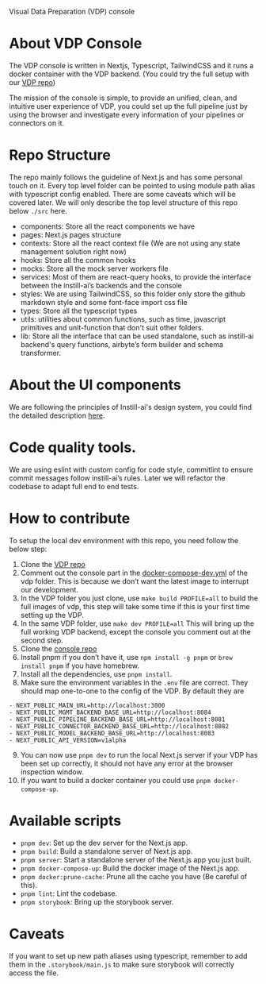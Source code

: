 Visual Data Preparation (VDP) console

# About VDP Console

The VDP console is written in Nextjs, Typescript, TailwindCSS and it runs a docker container with the VDP backend. (You could try the full setup with our [VDP repo](https://github.com/instill-ai/vdp))

The mission of the console is simple, to provide an unified, clean, and intuitive user experience of VDP, you could set up the full pipeline just by using the browser and investigate every information of your pipelines or connectors on it.

# Repo Structure

The repo mainly follows the guideline of Next.js and has some personal touch on it. Every top level folder can be pointed to using module path alias with typescript config enabled. There are some caveats which will be covered later. We will only describe the top level structure of this repo below `./src` here.

- components: Store all the react components we have
- pages: Next.js pages structure
- contexts: Store all the react context file (We are not using any state management solution right now)
- hooks: Store all the common hooks
- mocks: Store all the mock server workers file
- services: Most of them are react-query hooks, to provide the interface between the instill-ai’s backends and the console
- styles: We are using TailwindCSS, so this folder only store the github markdown style and some font-face import css file
- types: Store all the typescript types
- utils: utilities about common functions, such as time, javascript primitives and unit-function that don't suit other folders.
- lib: Store all the interface that can be used standalone, such as instill-ai backend's query functions, airbyte’s form builder and schema transformer.

# About the UI components

We are following the principles of Instill-ai's design system, you could find the detailed description [here](https://github.com/instill-ai/design-system).

# Code quality tools.

We are using eslint with custom config for code style, commitlint to ensure commit messages follow instill-ai’s rules. Later we will refactor the codebase to adapt full end to end tests.

# How to contribute

To setup the local dev environment with this repo, you need follow the below step:

1. Clone the [VDP repo](https://github.com/instill-ai/vdp)
2. Comment out the console part in the [docker-compose-dev.yml](https://github.com/instill-ai/vdp/blob/f563393dca62fc1961e1a370f5a38fb9bc51c5a3/docker-compose-dev.yml#L510) of the vdp folder. This is because we don’t want the latest image to interrupt our development.
3. In the VDP folder you just clone, use `make build PROFILE=all` to build the full images of vdp, this step will take some time if this is your first time setting up the VDP.
4. In the same VDP folder, use `make dev PROFILE=all` This will bring up the full working VDP backend, except the console you comment out at the second step.
5. Clone the [console repo](https://github.com/instill-ai/console)
6. Install pnpm if you don’t have it, use `npm install -g pnpm` or `brew install pnpm` if you have homebrew.
7. Install all the dependencies, use `pnpm install`.
8. Make sure the environment variables in the `.env` file are correct. They should map one-to-one to the config of the VDP. By default they are

```
- NEXT_PUBLIC_MAIN_URL=http://localhost:3000
- NEXT_PUBLIC_MGMT_BACKEND_BASE_URL=http://localhost:8084
- NEXT_PUBLIC_PIPELINE_BACKEND_BASE_URL=http://localhost:8081
- NEXT_PUBLIC_CONNECTOR_BACKEND_BASE_URL=http://localhost:8082
- NEXT_PUBLIC_MODEL_BACKEND_BASE_URL=http://localhost:8083
- NEXT_PUBLIC_API_VERSION=v1alpha
```

9. You can now use `pnpm dev` to run the local Next.js server if your VDP has been set up correctly, it should not have any error at the browser inspection window.
10. If you want to build a docker container you could use `pnpm docker-compose-up`.

# Available scripts

- `pnpm dev`: Set up the dev server for the Next.js app.
- `pnpm build`: Build a standalone server of Next.js app.
- `pnpm server`: Start a standalone server of the Next.js app you just built.
- `pnpm docker-compose-up`: Build the docker image of the Next.js app.
- `pnpm docker:prune-cache`: Prune all the cache you have (Be careful of this).
- `pnpm lint`: Lint the codebase.
- `pnpm storybook`: Bring up the storybook server.

# Caveats

If you want to set up new path aliases using typescript, remember to add them in the `.storybook/main.js` to make sure storybook will correctly access the file.
